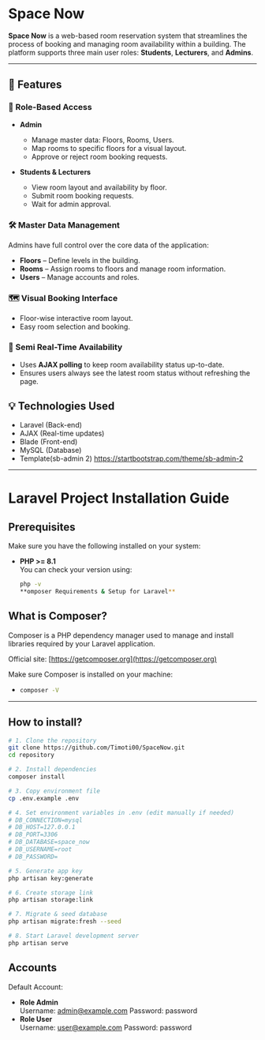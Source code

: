 # Space Now

**Space Now** is a web-based room reservation system that streamlines the process of booking and managing room availability within a building. The platform supports three main user roles: **Students**, **Lecturers**, and **Admins**.

---

## 🚀 Features

### 👤 Role-Based Access
- **Admin**
  - Manage master data: Floors, Rooms, Users.
  - Map rooms to specific floors for a visual layout.
  - Approve or reject room booking requests.
  
- **Students & Lecturers**
  - View room layout and availability by floor.
  - Submit room booking requests.
  - Wait for admin approval.

### 🛠️ Master Data Management
Admins have full control over the core data of the application:
- **Floors** – Define levels in the building.
- **Rooms** – Assign rooms to floors and manage room information.
- **Users** – Manage accounts and roles.

### 🗺️ Visual Booking Interface
- Floor-wise interactive room layout.
- Easy room selection and booking.

### 🔄 Semi Real-Time Availability
- Uses **AJAX polling** to keep room availability status up-to-date.
- Ensures users always see the latest room status without refreshing the page.

## 💡 Technologies Used
- Laravel (Back-end)
- AJAX (Real-time updates)
- Blade (Front-end)
- MySQL (Database)
- Template(sb-admin 2)
  https://startbootstrap.com/theme/sb-admin-2

---

# Laravel Project Installation Guide

## Prerequisites

Make sure you have the following installed on your system:

-   **PHP >= 8.1**  
     You can check your version using:
    ```bash
    php -v
    **omposer Requirements & Setup for Laravel**
    ```

## What is Composer?

Composer is a PHP dependency manager used to manage and install libraries required by your Laravel application.

Official site: [https://getcomposer.org](https://getcomposer.org)

Make sure Composer is installed on your machine:

-   ```bash
    composer -V
    ```

---
## How to install?
```bash
# 1. Clone the repository
git clone https://github.com/Timoti00/SpaceNow.git
cd repository

# 2. Install dependencies
composer install

# 3. Copy environment file
cp .env.example .env

# 4. Set environment variables in .env (edit manually if needed)
# DB_CONNECTION=mysql
# DB_HOST=127.0.0.1
# DB_PORT=3306
# DB_DATABASE=space_now
# DB_USERNAME=root
# DB_PASSWORD=

# 5. Generate app key
php artisan key:generate

# 6. Create storage link
php artisan storage:link

# 7. Migrate & seed database
php artisan migrate:fresh --seed

# 8. Start Laravel development server
php artisan serve
```

## Accounts

Default Account:

-   **Role Admin**  
    Username: admin@example.com
    Password: password
-   **Role User**  
    Username: user@example.com
    Password: password


